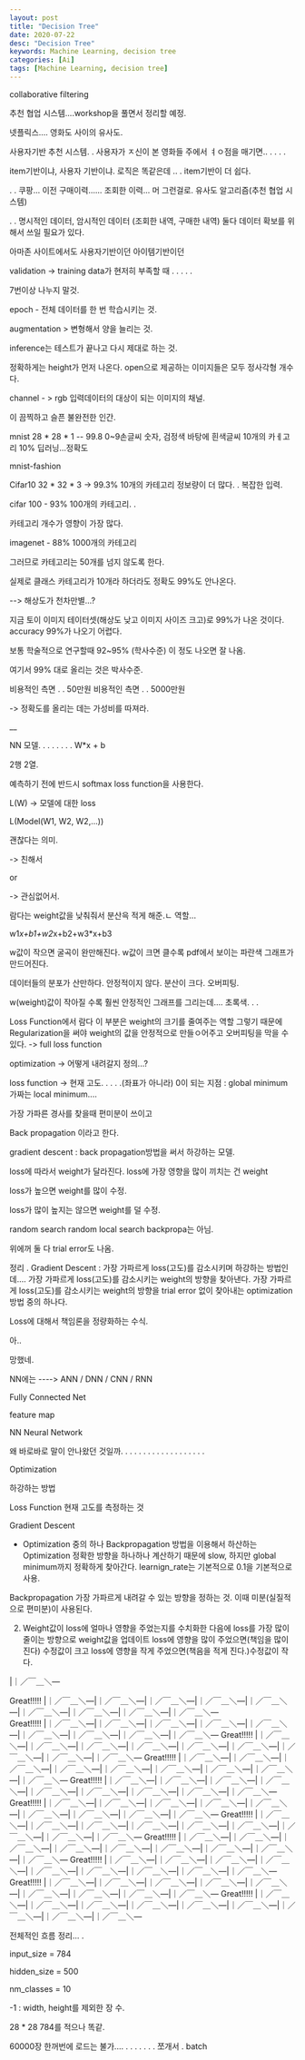 ```yaml
---
layout: post
title: "Decision Tree"
date: 2020-07-22
desc: "Decision Tree"
keywords: Machine Learning, decision tree
categories: [Ai]
tags: [Machine Learning, decision tree]
---
```


collaborative filtering


추천 협업 시스템....workshop을 풀면서 정리할 예정.

넷플릭스.... 영화도 사이의 유사도. 

사용자기반 추천 시스템. . 사용자가 ㅈ신이 본 영화들 주에서 ㅕㅇ점을 매기면.. . .     . .



item기반이냐, 사용자 기반이냐. 로직은 똑같은데 
..
.
item기반이 더 쉽다. 

.
.
쿠팡... 이전 구매이력...... 조회한 이력... 머 그런걸로. 유사도 알고리즘(추천 협업 시스템)

.
.
명시적인 데이터, 암시적인 데이터 (조회한 내역, 구매한 내역) 둘다 데이터 확보를 위해서 쓰일 필요가 있다. 

아마존 사이트에서도 사용자기반이던 아이템기반이던 



validation -> training data가 현저히 부족할 때 . . . . .

7번이상 나누지 말것. 

epoch - 전체 데이터를 한 번 학습시키는 것. 

augmentation > 변형해서 양을 늘리는 것. 

inference는 테스트가 끝나고 다시 제대로 하는 것. 

정확하게는 height가 먼저 나온다.  open으로 제공하는 이미지들은 모두 정사각형 개수다. 

channel - > rgb  입력데이터의 대상이 되는 이미지의 채널. 

이 끔찍하고 슬픈 불완전한 인간.

mnist 28 * 28 * 1 -- 99.8
0~9손글씨 숫자, 검정색 바탕에 흰색글씨
10개의 카ㅔ고리
10% 딥러닝...정확도

mnist-fashion

Cifar10 32 * 32 * 3 -> 99.3%
10개의 카테고리
정보량이 더 많다. . 복잡한 입력.

cifar 100 - 93% 100개의 카테고리. . 

카테고리 개수가 영향이 가장 많다.

imagenet - 88% 1000개의 카테고리


그러므로 카테고리는 50개를 넘지 않도록 한다.

실제로 클래스 카테고리가 10개라 하더라도 정확도 99%도 안나온다. 

--> 해상도가 천차만별...? 

지금 토이 이미지 테이터셋(해상도 낮고 이미지 사이즈 크고)로 99%가 나온 것이다. accuracy 99%가 나오기 어렵다.


보통 학술적으로 연구할때 92~95% (학사수준) 이 정도 나오면 잘 나옴. 

여기서 99% 대로 올리는 것은 박사수준. 

비용적인 측면 . . 50만원
비용적인 측면 . . 5000만원

-> 정확도를 올리는 데는 가성비를 따져라.

__

NN 모델. . . . . . . . W*x + b


2행 2열. 


예측하기 전에 반드시 softmax loss function을 사용한다. 

L(W) -> 모델에 대한 loss

L(Model(W1, W2, W2,...))

괜찮다는 의미. 

-> 친해서  

or

-> 관심없어서.

람다는 weight값을 낮춰줘서 분산윽 적게 해준.ㄴ 역할... 



w1*x+b1+w2*x+b2+w3*x+b3

w값이 작으면 굴곡이 완만해진다. 
w값이 크면 클수록 pdf에서 보이는 파란색 그래프가 만드어진다. 

데이터들의 분포가 산만하다. 안정적이지 않다. 분산이 크다. 오버피팅. 

w(weight)값이 작아질 수록 훨씬 안정적인 그래프를 그리는데.... 초록색. . . 

Loss Function에서 람다 이 부분은 weight의 크기를 줄여주는 역할
그렇기 때문에 Regularization을 써야 weight의 값을 안정적으로 만들ㅇ어주고 오버피팅을 막을 수 있다. -> full loss function


optimization -> 어떻게 내려갈지 정의...?

loss function  -> 현재 고도. . . . .(좌표가 아니라) 0이 되는 지점 : global minimum  가짜는 local minimum....

가장 가파른 경사를 찾을때 편미분이 쓰이고 

Back propagation 이라고 한다. 


gradient descent : back propagation방법을 써서 하강하는 모델.

loss에 따라서 weight가 달라진다.   loss에 가장 영향을 많이 끼치는 건 weight

loss가 높으면 weight를 많이 수정. 

loss가 많이 높지는 않으면 weight를 덜 수정. 

random search
random local search  backpropa는 아님. 

위에꺼 둘 다 trial error도 나옴. 



정리 . Gradient Descent : 가장 가파르게 loss(고도)를 감소시키며 하강하는 방법인데....
가장 가파르게 loss(고도)를 감소시키는 weight의 방향을 찾아낸다. 
가장 가파르게 loss(고도)를 감소시키는 weight의 방향을 trial error 없이 찾아내는 optimization방법 중의 하나다. 

Loss에 대해서 책임론을 정량화하는 수식. 

아..

망했네.



NN에는 ----> ANN / DNN / CNN / RNN

Fully Connected Net

feature map



NN Neural Network















왜 바로바로 말이 안나왔던 것일까. . . . . . . . . . . . . . . . . . .












Optimization

하강하는 방법

Loss Function
현재 고도를 측정하는 것

Gradient Descent
- Optimization 중의 하나
 Backpropagation 방법을 이용해서 하산하는 Optimization
 정확한 방향을 하나하나 계산하기 때문에 slow, 하지만 global minimum까지 정확하게 찾아간다.
 learnign_rate는 기본적으로 0.1을 기본적으로 사용. 

 Backpropagation
 가장 가파르게 내려갈 수 있는 방향을 정하는 것. 
 이때 미분(실질적으로 편미분)이 사용된다. 

2) Weight값이 loss에 얼마나 영향을 주었는지를 수치화한 다음에 
loss를 가장 많이 줄이는 방향으로 weight값을 업데이트
loss에 영향을 많이 주었으면(책임을 많이 진다) 수정값이 크고
loss에 영향을 작게 주었으면(책음을 적게 진다.)수정값이 작다.



|｜／￣＿＼―


Great!!!!! |｜／￣＿＼―|｜／￣＿＼―|｜／￣＿＼―|｜／￣＿＼―|｜／￣＿＼―|｜／￣＿＼―|｜／￣＿＼―|｜／￣＿＼―|｜／￣＿＼―                
Great!!!!! |｜／￣＿＼―|｜／￣＿＼―|｜／￣＿＼―|｜／￣＿＼―|｜／￣＿＼―|｜／￣＿＼―|｜／￣＿＼―|｜／￣＿＼―|｜／￣＿＼―
Great!!!!! |｜／￣＿＼―|｜／￣＿＼―|｜／￣＿＼―|｜／￣＿＼―|｜／￣＿＼―|｜／￣＿＼―|｜／￣＿＼―|｜／￣＿＼―|｜／￣＿＼―
Great!!!!! |｜／￣＿＼―|｜／￣＿＼―|｜／￣＿＼―|｜／￣＿＼―|｜／￣＿＼―|｜／￣＿＼―|｜／￣＿＼―|｜／￣＿＼―|｜／￣＿＼―
Great!!!!! |｜／￣＿＼―|｜／￣＿＼―|｜／￣＿＼―|｜／￣＿＼―|｜／￣＿＼―|｜／￣＿＼―|｜／￣＿＼―|｜／￣＿＼―|｜／￣＿＼―
Great!!!!! |｜／￣＿＼―|｜／￣＿＼―|｜／￣＿＼―|｜／￣＿＼―|｜／￣＿＼―|｜／￣＿＼―|｜／￣＿＼―|｜／￣＿＼―|｜／￣＿＼―
Great!!!!! |｜／￣＿＼―|｜／￣＿＼―|｜／￣＿＼―|｜／￣＿＼―|｜／￣＿＼―|｜／￣＿＼―|｜／￣＿＼―|｜／￣＿＼―|｜／￣＿＼―
Great!!!!! |｜／￣＿＼―|｜／￣＿＼―|｜／￣＿＼―|｜／￣＿＼―|｜／￣＿＼―|｜／￣＿＼―|｜／￣＿＼―|｜／￣＿＼―|｜／￣＿＼―
Great!!!!! |｜／￣＿＼―|｜／￣＿＼―|｜／￣＿＼―|｜／￣＿＼―|｜／￣＿＼―|｜／￣＿＼―|｜／￣＿＼―|｜／￣＿＼―|｜／￣＿＼―
Great!!!!! |｜／￣＿＼―|｜／￣＿＼―|｜／￣＿＼―|｜／￣＿＼―|｜／￣＿＼―|｜／￣＿＼―|｜／￣＿＼―|｜／￣＿＼―|｜／￣＿＼―
Great!!!!! |｜／￣＿＼―|｜／￣＿＼―|｜／￣＿＼―|｜／￣＿＼―|｜／￣＿＼―|｜／￣＿＼―|｜／￣＿＼―|｜／￣＿＼―|｜／￣＿＼―



전체적인 흐름 정리... . 

input_size = 784


hidden_size = 500


nm_classes = 10



-1 : width, height를 제외한 장 수. 

28 * 28  784를 적으나 똑같. 


60000장 한꺼번에 로드는 불가.... . . . . . . . 쪼개서 . batch




